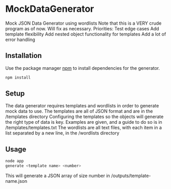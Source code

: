 # MockDataGenerator
Mock JSON Data Generator using wordlists
Note that this is a VERY crude program as of now. Will fix as necessary.
Priorities:
    Test edge cases
    Add template flexibility
    Add nested object functionality for templates
    Add a lot of error handling

## Installation

Use the package manager [npm](https://www.npmjs.com/get-npm) to install dependencies for the generator.

```bash
npm install
```

## Setup
The data generator requires templates and wordlists in order to generate mock data to use.
The templates are all of JSON format and are in the /templates directory
Configuring the templates so the objects will generate the right type of data is key. Examples are given, and a guide to do so is in /templates/templates.txt
The wordlists are all text files, with each item in a list separated by a new line, in the /wordlists directory

## Usage

```bash
node app
generate <template name> <number> 
```

This will generate a JSON array of size number in /outputs/template-name.json

